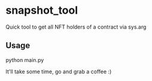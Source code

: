 # snapshot_tool
Quick tool to get all NFT holders of a contract via sys.arg

## Usage

python main.py <Contract Address>

It'll take some time, go and grab a coffee :)
